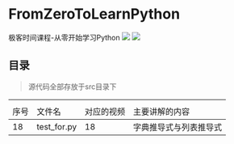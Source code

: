 # FromZeroToLearnPython
极客时间课程-从零开始学习Python
 ![](https://img.shields.io/badge/Python-3.7-brightgreen.svg)    ![](<https://img.shields.io/badge/build-pass-brightgreen.svg>)
## 目录
> 源代码全部存放于src目录下
<table>
    <th>
        <tr>
            <td>序号</td>
            <td>文件名</td>
            <td>对应的视频</td>
            <td>主要讲解的内容</td>
        </tr>
    </th>
    <tbody>
        <tr><td>18</td><td>test_for.py</td><td>18</td><td>字典推导式与列表推导式</td></tr>
    </tbody>
</table>
